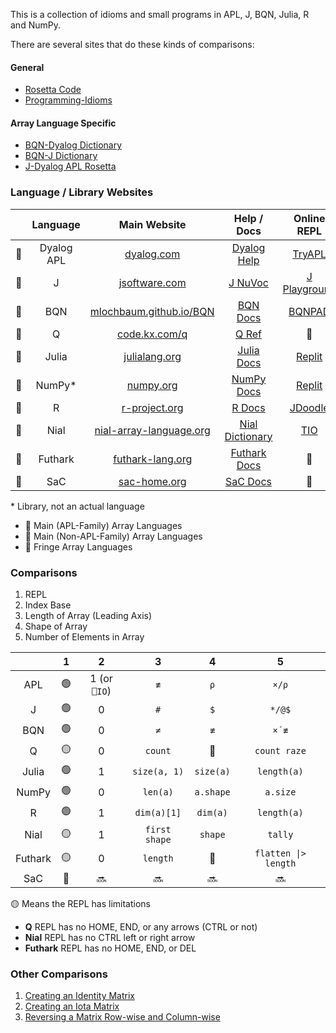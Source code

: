 This is a collection of idioms and small programs in APL, J, BQN, Julia, R and NumPy.

There are several sites that do these kinds of comparisons:

#### General

* [Rosetta Code](http://www.rosettacode.org/wiki/Rosetta_Code)
* [Programming-Idioms](https://programming-idioms.org/)

#### Array Language Specific

* [BQN-Dyalog Dictionary](https://mlochbaum.github.io/BQN/doc/fromDyalog.html)
* [BQN-J Dictionary](https://mlochbaum.github.io/BQN/doc/fromJ.html)
* [J-Dyalog APL Rosetta](http://sigapl.org/_J-Dyalog_APL_Rosetta.html)

### Language / Library Websites


||Language|Main Website|Help / Docs|Online REPL|
|:-:|:-:|:-:|:-:|:-:|
|:green_heart:|Dyalog APL|[dyalog.com](https://www.dyalog.com/)|[Dyalog Help](https://help.dyalog.com/18.2/)|[TryAPL](https://tryapl.org/)|
|:green_heart:|J|[jsoftware.com](https://www.jsoftware.com/)|[J NuVoc](https://code.jsoftware.com/wiki/NuVoc)|[J Playground](https://jsoftware.github.io/j-playground/bin/html/index.html)|
|:green_heart:|BQN|[mlochbaum.github.io/BQN](https://mlochbaum.github.io/BQN/)|[BQN Docs](https://mlochbaum.github.io/BQN/doc/index.html)|[BQNPAD](https://bqnpad.mechanize.systems/)|
|:green_heart:|Q|[code.kx.com/q](https://code.kx.com/q/)|[Q Ref](https://code.kx.com/q4m3/A_Built-in_Functions/)|:no_entry_sign:|
|:blue_heart:|Julia|[julialang.org](https://julialang.org/)|[Julia Docs](https://docs.julialang.org/en/v1/)|[Replit](https://julialang.org/learning/tryjulia/)|
|:blue_heart:|NumPy*|[numpy.org](https://numpy.org/)|[NumPy Docs](https://numpy.org/doc/stable/)|[Replit](https://replit.com/languages/python3)|
|:blue_heart:|R|[r-project.org](https://www.r-project.org/)|[R Docs](https://www.rdocumentation.org/)|[JDoodle](https://www.jdoodle.com/execute-r-online/)|
|:purple_heart:|Nial|[nial-array-language.org](https://www.nial-array-language.org/)|[Nial Dictionary](https://www.nial-array-language.org/ndocs/NialDict2.html)|[TIO](https://tio.run/#Nial)|
|:purple_heart:|Futhark|[futhark-lang.org](https://futhark-lang.org/)|[Futhark Docs](https://futhark-lang.org/docs.html)|:no_entry_sign:|
|:purple_heart:|SaC|[sac-home.org](https://www.sac-home.org/)|[SaC Docs](https://www.sac-home.org/docs:main)|:no_entry_sign:|

\* Library, not an actual language
* :green_heart: Main (APL-Family) Array Languages
* :blue_heart: Main (Non-APL-Family) Array Languages
* :purple_heart: Fringe Array Languages

### Comparisons

1. REPL
2. Index Base
3. Length of Array (Leading Axis)
4. Shape of Array
5. Number of Elements in Array

||1|2|3|4|5
|:-:|:-:|:-:|:-:|:-:|:-:|
|APL|:green_circle:|1 (or `⎕IO`)|`≢`|`⍴`|`×/⍴`|
|J|:green_circle:|0|`#`|`$`|`*/@$`|
|BQN|:green_circle:|0|`≠`|`≢`|`×´≢`|
|Q|:yellow_circle:|0|`count`|:no_entry_sign:|`count raze`|
|Julia|:green_circle:|1|`size(a, 1)`|`size(a)`|`length(a)`|
|NumPy|:green_circle:|0|`len(a)`|`a.shape`|`a.size`|
|R|:green_circle:|1|`dim(a)[1]`|`dim(a)`|`length(a)`|
|Nial|:yellow_circle:|1|`first shape`|`shape`|`tally`|
|Futhark|:yellow_circle:|0|`length`|:no_entry_sign:|`flatten \|> length`|
|SaC|:no_entry_sign:|:soon:|:soon:|:soon:|:soon:|

:yellow_circle: Means the REPL has limitations
* **Q** REPL has no HOME, END, or any arrows (CTRL or not)
* **Nial** REPL has no CTRL left or right arrow
* **Futhark** REPL has no HOME, END, or DEL

### Other Comparisons

1. [Creating an Identity Matrix](https://github.com/codereport/array-language-comparisons/blob/main/matrix_identity.md)
2. [Creating an Iota Matrix](https://github.com/codereport/array-language-comparisons/blob/main/matrix_iota.md)
3. [Reversing a Matrix Row-wise and Column-wise](https://github.com/codereport/array-language-comparisons/blob/main/matrix_reversing.md)
